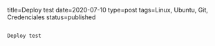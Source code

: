 title=Deploy test
date=2020-07-10
type=post
tags=Linux, Ubuntu, Git, Credenciales
status=published
~~~~~~

Deploy test